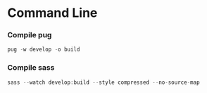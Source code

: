 # Command Line

### Compile pug
```js
pug -w develop -o build
```

### Compile sass
```js
sass --watch develop:build --style compressed --no-source-map
```
